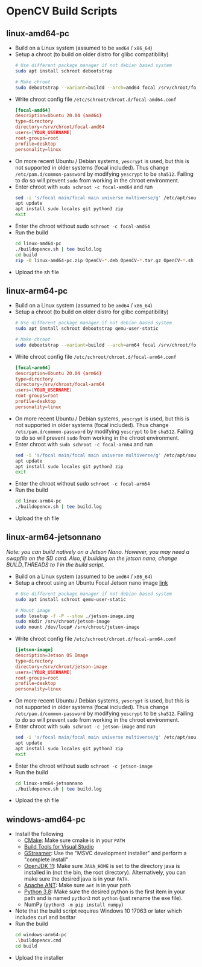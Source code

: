 # OpenCV Build Scripts

## linux-amd64-pc

- Build on a Linux system (assumed to be `amd64` / `x86_64`)
- Setup a chroot (to build on older distro for glibc compatibility)
    ```sh
    # Use different package manager if not debian based system
    sudo apt install schroot debootstrap

    # Make chroot
    sudo debootstrap --variant=buildd --arch=amd64 focal /srv/chroot/focal-amd64 http://archive.ubuntu.com/ubuntu/
    ```
- Write chroot config file `/etc/schroot/chroot.d/focal-amd64.conf`
    ```conf
    [focal-amd64]
    description=Ubuntu 20.04 (amd64)
    type=directory
    directory=/srv/chroot/focal-amd64
    users=[YOUR_USERNAME]
    root-groups=root
    profile=desktop
    personality=linux
    ```
- On more recent Ubuntu / Debian systems, `yescrypt` is used, but this is not supported in older systems (focal included). Thus change `/etc/pam.d/common-password` by modifying `yescrypt` to be `sha512`. Failing to do so will prevent `sudo` from working in the chroot environment.
- Enter chroot with `sudo schroot -c focal-amd64` and run
    ```sh
    sed -i 's/focal main/focal main universe multiverse/g' /etc/apt/sources.list
    apt update
    apt install sudo locales git python3 zip
    exit
    ```
- Enter the chroot without sudo `schroot -c focal-amd64`
- Run the build
    ```sh
    cd linux-amd64-pc
    ./buildopencv.sh | tee build.log
    cd build
    zip -0 linux-amd64-pc.zip OpenCV-*.deb OpenCV-*.tar.gz OpenCV-*.sh
    ```
- Upload the sh file



## linux-arm64-pc

- Build on a Linux system (assumed to be `amd64` / `x86_64`)
- Setup a chroot (to build on older distro for glibc compatibility)
    ```sh
    # Use different package manager if not debian based system
    sudo apt install schroot debootstrap qemu-user-static

    # Make chroot
    sudo debootstrap --variant=buildd --arch=arm64 focal /srv/chroot/focal-arm64 http://ports.ubuntu.com/ubuntu-ports
    ```
- Write chroot config file `/etc/schroot/chroot.d/focal-arm64.conf`
    ```conf
    [focal-arm64]
    description=Ubuntu 20.04 (arm64)
    type=directory
    directory=/srv/chroot/focal-arm64
    users=[YOUR_USERNAME]
    root-groups=root
    profile=desktop
    personality=linux
    ```
- On more recent Ubuntu / Debian systems, `yescrypt` is used, but this is not supported in older systems (focal included). Thus change `/etc/pam.d/common-password` by modifying `yescrypt` to be `sha512`. Failing to do so will prevent `sudo` from working in the chroot environment.
- Enter chroot with `sudo schroot -c focal-arm64` and run
    ```sh
    sed -i 's/focal main/focal main universe multiverse/g' /etc/apt/sources.list
    apt update
    apt install sudo locales git python3 zip
    exit
    ```
- Enter the chroot without sudo `schroot -c focal-arm64`
- Run the build
    ```sh
    cd linux-arm64-pc
    ./buildopencv.sh | tee build.log
    ```
- Upload the sh file


## linux-arm64-jetsonnano

*Note: you can build natively on a Jetson Nano. However, you may need a swapfile on the SD card. Also, if building on the jetson nano, change BUILD_THREADS to 1 in the build script.*

- Build on a Linux system (assumed to be `amd64` / `x86_64`)
- Setup a chroot using an Ubuntu Focal Jetson nano image [link](https://github.com/Qengineering/Jetson-Nano-Ubuntu-20-image)
    ```sh
    # Use different package manager if not debian based system
    sudo apt install schroot qemu-user-static

    # Mount image
    sudo losetup -f -P --show ./jetson-image.img
    sudo mkdir /srv/chroot/jetson-image
    sudo mount /dev/loop# /srv/chroot/jetson-image
    ```
- Write chroot config file `/etc/schroot/chroot.d/focal-arm64.conf`
    ```conf
    [jetson-image]
    description=Jetson OS Image
    type=directory
    directory=/srv/chroot/jetson-image
    users=[YOUR_USERNAME]
    root-groups=root
    profile=desktop
    personality=linux
    ```
- On more recent Ubuntu / Debian systems, `yescrypt` is used, but this is not supported in older systems (focal included). Thus change `/etc/pam.d/common-password` by modifying `yescrypt` to be `sha512`. Failing to do so will prevent `sudo` from working in the chroot environment.
- Enter chroot with `sudo schroot -c jetson-image` and run
    ```sh
    sed -i 's/focal main/focal main universe multiverse/g' /etc/apt/sources.list
    apt update
    apt install sudo locales git python3 zip
    exit
    ```
- Enter the chroot without sudo `schroot -c jetson-image`
- Run the build
    ```sh
    cd linux-arm64-jetsonnano
    ./buildopencv.sh | tee build.log
    ```
- Upload the sh file


## windows-amd64-pc

- Install the following
    - [CMake](https://cmake.org/): Make sure cmake is in your `PATH`
    - [Build Tools for Visual Studio](https://visualstudio.microsoft.com/downloads/#build-tools-for-visual-studio-2022)
    - [GStreamer](https://gstreamer.freedesktop.org/download/): Use the "MSVC development installer" and perform a "complete install"
    - [OpenJDK 11](https://adoptium.net/): Make sure `JAVA_HOME` is set to the directory java is installed in (not the bin, the root directory). Alternatively, you can make sure the desired java is in your `PATH`.
    - [Apache ANT](https://ant.apache.org/bindownload.cgi): Make sure `ant` is in your path
    - [Python 3.8](https://www.python.org/): Make sure the desired python is the first item in your path and is named `python3` not `python` (just rename the exe file).
    - NumPy (`python3 -m pip install numpy`)
- Note that the build script requires Windows 10 17063 or later which includes curl and bsdtar
- Run the build
    ```sh
    cd windows-arm64-pc
    .\buildopencv.cmd
    cd build
    ```
- Upload the installer
